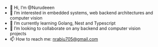 - 👋 Hi, I’m @Nurudeeen
- 👀 I’m interested in embedded systems, web backend architectures and computer vision
- 🌱 I’m currently learning Golang, Nest and Typescript
- 💞️ I’m looking to collaborate on any backend and computer vision projects
- 📫 How to reach me: nrabiu705@gmail.com

<!---
Nurudeeen/Nurudeeen is a ✨ special ✨ repository because its `README.md` (this file) appears on your GitHub profile.
You can click the Preview link to take a look at your changes.
--->
